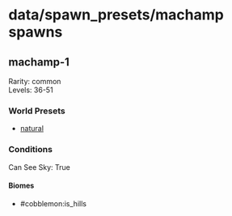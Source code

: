 # data/spawn_presets/machamp spawns  
  
## machamp-1  
Rarity: common  
Levels: 36-51  
  
### World Presets  
* [natural](/data/world_presets/natural.md)  
  
### Conditions  
Can See Sky: True  
  
#### Biomes  
  * #cobblemon:is_hills
  
